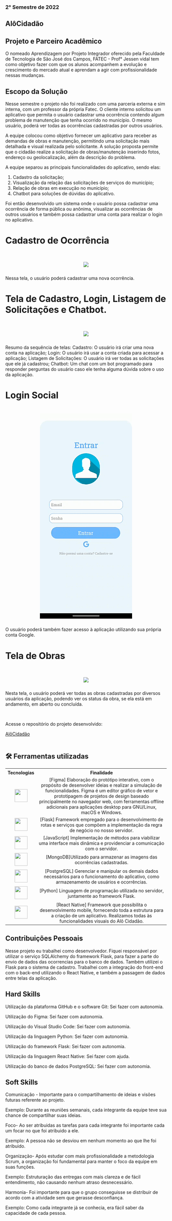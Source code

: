 ### 2° Semestre de 2022

## AlôCidadão

## Projeto e Parceiro Acadêmico
O nomeado Aprendizagem por Projeto Integrador oferecido pela Faculdade de Tecnologia de São José dos Campos, FATEC - Prof° Jessen vidal tem como objetivo fazer com que os alunos acompanhem a evolução e crescimento do mercado atual e aprendam a agir com profissionalidade nessas mudanças.

## Escopo da Solução
Nesse semestre o projeto não foi realizado com uma parceria externa e sim interna, com um professor da própria Fatec. O cliente interno solicitou um aplicativo que permita o usuário cadastrar uma ocorrência contendo algum problema de manutenção que tenha ocorrido no município. O mesmo usuário, poderá ver todas as ocorrências cadastradas por outros usuários.

A equipe colocou como objetivo fornecer um aplicativo para receber as demandas de obras e manutenção, permitindo uma solicitação mais detalhada e visual realizada pelo solicitante. A solução proposta permite que o cidadão realize a solicitação de obras/manutenção inserindo fotos, endereço ou geolocalização, além da descrição do problema. 

A equipe separou as principais funcionalidades do aplicativo, sendo elas:

1. Cadastro da solicitação;
2. Visualização da relação das solicitações de serviços do município;
3. Relação de obras em execução no município;
4. Chatbot para soluções de dúvidas do aplicativo.

Foi então desenvolvido um sistema onde o usuário possa cadastrar uma ocorrência de forma pública ou anônima, visualizar as ocorrências de outros usuários e também possa cadastrar uma conta para realizar o login no aplicativo.

# Cadastro de Ocorrência
<h1 align="center"> <img src = "https://github.com/ThomasPalma1/FatecAPI-05/blob/main/docs/videos/Entrega01.gif"/></h1>

Nessa tela, o usuário poderá cadastrar uma nova ocorrência.

# Tela de Cadastro, Login, Listagem de Solicitações e Chatbot.
<h1 align="center"> <img src = "https://github.com/ThomasPalma1/FatecAPI-05/blob/main/docs/videos/Entrega02.gif"/></h1>

Resumo da sequência de telas:
Cadastro: O usuário irá criar uma nova conta na aplicação;
Login: O usuário irá usar a conta criada para acessar a aplicação;
Listagem de Solicitações: O usuário irá ver todas as solicitações que ele já cadastrou;
Chatbot: Um chat com um bot programado para responder perguntas do usuário caso ele tenha alguma dúvida sobre o uso da aplicação.

# Login Social
<h1 align="center"> <img src = "https://github.com/ThomasPalma1/FatecAPI-05/blob/main/docs/videos/entrega03_google.gif"/></h1>

O usuário poderá também fazer acesso à aplicação utilizando sua própria conta Google.

# Tela de Obras
<h1 align="center"> <img src = "https://github.com/ThomasPalma1/FatecAPI-05/blob/main/docs/videos/entrega03_padrao.gif"/></h1>

Nesta tela, o usuário poderá ver todas as obras cadastradas por diversos usuários da aplicação, podendo ver os status da obra, se ela está em andamento, em aberto ou concluída.

<br>

Acesse o repositório do projeto desenvolvido:

[AlôCidadão](https://github.com/ThomasPalma1/FatecAPI-05)
<br>
<br>


<h2>🛠 Ferramentas utilizadas</h2>

<table>
    <tr>
        <th align="center">Tecnologias</th>
        <th align="center">Finalidade</th>
    </tr>
    <tr>
        <td align="center"><img src="https://cdn.jsdelivr.net/gh/devicons/devicon/icons/figma/figma-original.svg" width="40" height="40"></td>
        <td align="center">[Figma]  Elaboração do protótipo interativo, com o propósito de desenvolver ideias e realizar a simulação de funcionalidades.
        Figma é um editor gráfico de vetor e prototipagem de projetos de design baseado principalmente no navegador web, com ferramentas offline adicionais para aplicações desktop para GNU/Linux, macOS e Windows.</td>
    </tr>
    <tr>
        <td align="center"><img src="https://cdn.jsdelivr.net/gh/devicons/devicon/icons/flask/flask-original.svg" width="40" height="40"</td>
        <td align="center">[Flask] Framework empregado para o desenvolvimento de rotas e serviços que compõem a implementação da regra de negócio no nosso servidor.</td>
    </tr>
    <tr>
        <td align="center"><img src="https://cdn.jsdelivr.net/gh/devicons/devicon/icons/javascript/javascript-original.svg" width="40" height="40"/></td>
        <td align="center">[JavaScript] Implementação de métodos para viabilizar uma interface mais dinâmica e providenciar a comunicação com o servidor.</td>
    </tr>
    <tr>
        <td align="center"><img src="https://cdn.jsdelivr.net/gh/devicons/devicon/icons/mongodb/mongodb-original.svg" width="40" height="40"/></td>
        <td align="center">[MongoDB]Utilizado para armazenar as imagens das ocorrências cadastradas.</td>
    </tr>
    <tr>
        <td align="center"><img src="https://cdn.jsdelivr.net/gh/devicons/devicon/icons/postgresql/postgresql-original.svg" width="40" height="40"/></td>
        <td align="center">[PostgreSQL] Gerenciar e manipular os demais dados necessários para o funcionamento do aplicativo, como armazenamento de usuários e ocorrências.</td>
    </tr>
    <tr>
        <td align="center"><img src="https://cdn.jsdelivr.net/gh/devicons/devicon/icons/python/python-original.svg" width="40" height="40"/></td>
        <td align="center">[Python] Linguagem de programação utilizada no servidor, juntamente ao framework Flask.</td>
    </tr>
    <tr>
        <td align="center"><img src="https://cdn.jsdelivr.net/gh/devicons/devicon/icons/react/react-original.svg" width="40" height="40"/></td>
        <td align="center">[React Native] Framework que possibilita o desenvolvimento mobile, fornecendo toda a estrutura para a criação de um aplicativo. Realizamos todas às funcionalidades visuais do Alô Cidadão.</td>
    </tr>
</table>


## Contribuições Pessoais
Nesse projeto eu trabalhei como desenvolvedor. Fiquei responsável por utilizar o serviço SQLAlchemy do framework Flask, para fazer a parte do envio de dados das ocorrencias para o banco de dados. Também utilizei o Flask para o sistema de cadastro.
Trabalhei com a integração do front-end com o back-end utilizando o React Native, e também a passagem de dados entre telas da aplicação.


## Hard Skills

Utilização da plataforma GitHub e o software Git: Sei fazer com autonomia.

Utilização do Figma: Sei fazer com autonomia.

Utilização do Visual Studio Code: Sei fazer com autonomia.

Utilização da linguagem Python: Sei fazer com autonomia.

Utilização do framework Flask: Sei fazer com autonomia.

Utilização da linguagem React Native: Sei fazer com ajuda.

Utilização do banco de dados PostgreSQL: Sei fazer com autonomia.

## Soft Skills
Comunicação - Importante para o compartilhamento de ideias e visões futuras referente ao projeto.

Exemplo: Durante as reuniões semanais, cada integrante da equipe teve sua chance de compartilhar suas ideias.

Foco- Ao ser atribuidas as tarefas para cada integrante foi importante cada um focar no que foi atribuido a ele.

Exemplo: A pessoa não se desviou em nenhum momento ao que lhe foi atribuido.

Organização- Após estudar com mais profissionalidade a metodologia Scrum, a organização foi fundamental para manter o foco da equipe em suas funções.

Exemplo: Estruturação das entregas com mais clareza e de fácil entendimento, não causando nenhum atraso desnecessário.

Harmonia- Foi importante para que o grupo conseguisse se distribuir de acordo com a atividade sem que gerasse desconfiança.

Exemplo: Como cada integrante já se conhecia, era fácil saber da capacidade de cada pessoa.


















